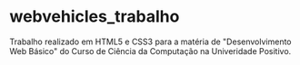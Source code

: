 # webvehicles_trabalho

Trabalho realizado em HTML5 e CSS3 para a matéria de "Desenvolvimento Web Básico" do Curso de Ciência da Computação na Univeridade Positivo.
